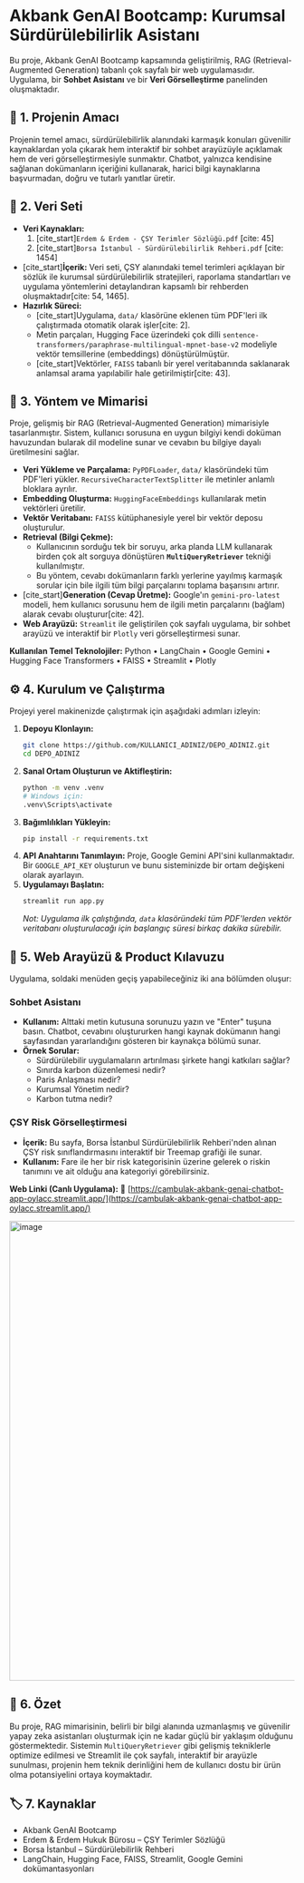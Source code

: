 
# Akbank GenAI Bootcamp: Kurumsal Sürdürülebilirlik Asistanı

Bu proje, Akbank GenAI Bootcamp kapsamında geliştirilmiş, RAG (Retrieval-Augmented Generation) tabanlı çok sayfalı bir web uygulamasıdır. Uygulama, bir **Sohbet Asistanı** ve bir **Veri Görselleştirme** panelinden oluşmaktadır.

## 🎯 1. Projenin Amacı

Projenin temel amacı, sürdürülebilirlik alanındaki karmaşık konuları güvenilir kaynaklardan yola çıkarak hem interaktif bir sohbet arayüzüyle açıklamak hem de veri görselleştirmesiyle sunmaktır. Chatbot, yalnızca kendisine sağlanan dokümanların içeriğini kullanarak, harici bilgi kaynaklarına başvurmadan, doğru ve tutarlı yanıtlar üretir.

## 📘 2. Veri Seti

  * **Veri Kaynakları:**
    1.  [cite\_start]`Erdem & Erdem - ÇSY Terimler Sözlüğü.pdf` [cite: 45]
    2.  [cite\_start]`Borsa İstanbul - Sürdürülebilirlik Rehberi.pdf` [cite: 1454]
  * [cite\_start]**İçerik:** Veri seti, ÇSY alanındaki temel terimleri açıklayan bir sözlük ile kurumsal sürdürülebilirlik stratejileri, raporlama standartları ve uygulama yöntemlerini detaylandıran kapsamlı bir rehberden oluşmaktadır[cite: 54, 1465].
  * **Hazırlık Süreci:**
      * [cite\_start]Uygulama, `data/` klasörüne eklenen tüm PDF'leri ilk çalıştırmada otomatik olarak işler[cite: 2].
      * Metin parçaları, Hugging Face üzerindeki çok dilli `sentence-transformers/paraphrase-multilingual-mpnet-base-v2` modeliyle vektör temsillerine (embeddings) dönüştürülmüştür.
      * [cite\_start]Vektörler, `FAISS` tabanlı bir yerel veritabanında saklanarak anlamsal arama yapılabilir hale getirilmiştir[cite: 43].

## 🧩 3. Yöntem ve Mimarisi

Proje, gelişmiş bir RAG (Retrieval-Augmented Generation) mimarisiyle tasarlanmıştır. Sistem, kullanıcı sorusuna en uygun bilgiyi kendi doküman havuzundan bularak dil modeline sunar ve cevabın bu bilgiye dayalı üretilmesini sağlar.

  * **Veri Yükleme ve Parçalama:** `PyPDFLoader`, `data/` klasöründeki tüm PDF'leri yükler. `RecursiveCharacterTextSplitter` ile metinler anlamlı bloklara ayrılır.
  * **Embedding Oluşturma:** `HuggingFaceEmbeddings` kullanılarak metin vektörleri üretilir.
  * **Vektör Veritabanı:** `FAISS` kütüphanesiyle yerel bir vektör deposu oluşturulur.
  * **Retrieval (Bilgi Çekme):**
      * Kullanıcının sorduğu tek bir soruyu, arka planda LLM kullanarak birden çok alt sorguya dönüştüren **`MultiQueryRetriever`** tekniği kullanılmıştır.
      * Bu yöntem, cevabı dokümanların farklı yerlerine yayılmış karmaşık sorular için bile ilgili tüm bilgi parçalarını toplama başarısını artırır.
  * [cite\_start]**Generation (Cevap Üretme):** Google'ın `gemini-pro-latest` modeli, hem kullanıcı sorusunu hem de ilgili metin parçalarını (bağlam) alarak cevabı oluşturur[cite: 42].
  * **Web Arayüzü:** `Streamlit` ile geliştirilen çok sayfalı uygulama, bir sohbet arayüzü ve interaktif bir `Plotly` veri görselleştirmesi sunar.

**Kullanılan Temel Teknolojiler:**
Python • LangChain • Google Gemini • Hugging Face Transformers • FAISS • Streamlit • Plotly

## ⚙️ 4. Kurulum ve Çalıştırma

Projeyi yerel makinenizde çalıştırmak için aşağıdaki adımları izleyin:

1.  **Depoyu Klonlayın:**
    ```bash
    git clone https://github.com/KULLANICI_ADINIZ/DEPO_ADINIZ.git
    cd DEPO_ADINIZ
    ```
2.  **Sanal Ortam Oluşturun ve Aktifleştirin:**
    ```bash
    python -m venv .venv
    # Windows için:
    .venv\Scripts\activate
    ```
3.  **Bağımlılıkları Yükleyin:**
    ```bash
    pip install -r requirements.txt
    ```
4.  **API Anahtarını Tanımlayın:**
    Proje, Google Gemini API'sini kullanmaktadır. Bir `GOOGLE_API_KEY` oluşturun ve bunu sisteminizde bir ortam değişkeni olarak ayarlayın.
5.  **Uygulamayı Başlatın:**
    ```bash
    streamlit run app.py
    ```
    *Not: Uygulama ilk çalıştığında, `data` klasöründeki tüm PDF'lerden vektör veritabanı oluşturulacağı için başlangıç süresi birkaç dakika sürebilir.*

## 💬 5. Web Arayüzü & Product Kılavuzu

Uygulama, soldaki menüden geçiş yapabileceğiniz iki ana bölümden oluşur:

### Sohbet Asistanı

  * **Kullanım:** Alttaki metin kutusuna sorunuzu yazın ve "Enter" tuşuna basın. Chatbot, cevabını oluştururken hangi kaynak dokümanın hangi sayfasından yararlandığını gösteren bir kaynakça bölümü sunar.
  * **Örnek Sorular:**
      * Sürdürülebilir uygulamaların artırılması şirkete hangi katkıları sağlar?
      * Sınırda karbon düzenlemesi nedir?
      * Paris Anlaşması nedir?
      * Kurumsal Yönetim nedir?
      * Karbon tutma nedir?

### ÇSY Risk Görselleştirmesi

  * **İçerik:** Bu sayfa, Borsa İstanbul Sürdürülebilirlik Rehberi'nden alınan ÇSY risk sınıflandırmasını interaktif bir Treemap grafiği ile sunar.
  * **Kullanım:** Fare ile her bir risk kategorisinin üzerine gelerek o riskin tanımını ve ait olduğu ana kategoriyi görebilirsiniz.

**Web Linki (Canlı Uygulama):** 🔗 [https://cambulak-akbank-genai-chatbot-app-oylacc.streamlit.app/](https://cambulak-akbank-genai-chatbot-app-oylacc.streamlit.app/)

<img width="1890" height="811" alt="image" src="https://github.com/user-attachments/assets/25ea9e26-ffef-4faf-a7cc-c3cb67c02d85" />

## 🧱 6. Özet

Bu proje, RAG mimarisinin, belirli bir bilgi alanında uzmanlaşmış ve güvenilir yapay zeka asistanları oluşturmak için ne kadar güçlü bir yaklaşım olduğunu göstermektedir. Sistemin `MultiQueryRetriever` gibi gelişmiş tekniklerle optimize edilmesi ve Streamlit ile çok sayfalı, interaktif bir arayüzle sunulması, projenin hem teknik derinliğini hem de kullanıcı dostu bir ürün olma potansiyelini ortaya koymaktadır.

## 🏷️ 7. Kaynaklar

  * Akbank GenAI Bootcamp
  * Erdem & Erdem Hukuk Bürosu – ÇSY Terimler Sözlüğü
  * Borsa İstanbul – Sürdürülebilirlik Rehberi
  * LangChain, Hugging Face, FAISS, Streamlit, Google Gemini dokümantasyonları
